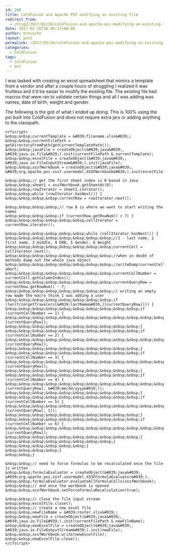 ```yaml
---
id: 268
title: ColdFusion and Apache POI modifying an existing file
redirect_from:
  - /blog2/2017/02/26/coldfusion-and-apache-poi-modifying-an-existing-file/
date: 2017-02-26T16:46:17+00:00
author: mrbusche
layout: post
permalink: /2017/02/26/coldfusion-and-apache-poi-modifying-an-existing-file/
categories:
  - ColdFusion
tags:
  - ColdFusion
  - poi
---
```


I was tasked with creating an excel spreadsheet that mimics a template from a vendor and after a couple hours of struggling I realized it was fruitless and it&#8217;d be easier to modify the existing file. The existing file had macros that were ran to validate certain things and all I was adding was names, date of birth, weight and gender.

The following is the gist of what I ended up doing. This is 100% using the poi built into ColdFusion and does not require extra jars or adding anything to the classpath.

    <cfscript>
    &nbsp;&nbsp;currentTemplate = &#039;filename.xlsx&#039;;
    &nbsp;&nbsp;currentFilePath = getDirectoryFromPath(getCurrentTemplatePath());
    &nbsp;&nbsp;javaFile = createObject(&#039;java&#039;, &#039;java.io.File&#039;).init(currentFilePath & currentTemplate);
    &nbsp;&nbsp;excelFile = createObject(&#039;java&#039;, &#039;java.io.FileInputStream&#039;).init(javaFile);
    &nbsp;&nbsp;xssfWorkbook = createObject(&#039;java&#039;, &#039;org.apache.poi.xssf.usermodel.XSSFWorkbook&#039;).init(excelFile);

    &nbsp;&nbsp;// get the first sheet index is 0 based in Java
    &nbsp;&nbsp;sheet1 = xssfWorkbook.getSheetAt(0);
    &nbsp;&nbsp;rowIterator = sheet1.iterator();
    &nbsp;&nbsp;while (rowIterator.hasNext()) {
    &nbsp;&nbsp;&nbsp;&nbsp;currentRow = rowIterator.next();

    &nbsp;&nbsp;&nbsp;&nbsp;// row 8 is where we want to start writing the names
    &nbsp;&nbsp;&nbsp;&nbsp;if (currentRow.getRowNum() > 7) {
    &nbsp;&nbsp;&nbsp;&nbsp;&nbsp;&nbsp;cellIterator = currentRow.iterator();

    &nbsp;&nbsp;&nbsp;&nbsp;&nbsp;&nbsp;while (cellIterator.hasNext()) {
    &nbsp;&nbsp;&nbsp;&nbsp;&nbsp;&nbsp;&nbsp;&nbsp;//1 - last name, 2 first name, 3 middle, 4 DOB, 5 Gender, 6 Weight
    &nbsp;&nbsp;&nbsp;&nbsp;&nbsp;&nbsp;&nbsp;&nbsp;currentCell = cellIterator.next();
    &nbsp;&nbsp;&nbsp;&nbsp;&nbsp;&nbsp;&nbsp;&nbsp;//when in doubt of methods dump out the whole java object
    &nbsp;&nbsp;&nbsp;&nbsp;&nbsp;&nbsp;&nbsp;&nbsp;//writeDump(currentCell); abort;
    &nbsp;&nbsp;&nbsp;&nbsp;&nbsp;&nbsp;&nbsp;&nbsp;currentCellNumber = currentCell.getColumnIndex();
    &nbsp;&nbsp;&nbsp;&nbsp;&nbsp;&nbsp;&nbsp;&nbsp;currentQueryRow = currentRow.getRowNum() - 7;
    &nbsp;&nbsp;&nbsp;&nbsp;&nbsp;&nbsp;&nbsp;&nbsp;// writing an empty row made the macro think I was adding a user
    &nbsp;&nbsp;&nbsp;&nbsp;&nbsp;&nbsp;&nbsp;&nbsp;if (len(trim(getTravelers[&#039;lastName&#039;][currentQueryRow]))) {
    &nbsp;&nbsp;&nbsp;&nbsp;&nbsp;&nbsp;&nbsp;&nbsp;&nbsp;&nbsp;if (currentCellNumber == 1) {
    &nbsp;&nbsp;&nbsp;&nbsp;&nbsp;&nbsp;&nbsp;&nbsp;&nbsp;&nbsp;&nbsp;&nbsp;currentCell.setCellValue(getTravelers[&#039;lastName&#039;][currentQueryRow]);
    &nbsp;&nbsp;&nbsp;&nbsp;&nbsp;&nbsp;&nbsp;&nbsp;&nbsp;&nbsp;}
    &nbsp;&nbsp;&nbsp;&nbsp;&nbsp;&nbsp;&nbsp;&nbsp;&nbsp;&nbsp;if (currentCellNumber == 2) {
    &nbsp;&nbsp;&nbsp;&nbsp;&nbsp;&nbsp;&nbsp;&nbsp;&nbsp;&nbsp;&nbsp;&nbsp;currentCell.setCellValue(getTravelers[&#039;firstName&#039;][currentQueryRow]);
    &nbsp;&nbsp;&nbsp;&nbsp;&nbsp;&nbsp;&nbsp;&nbsp;&nbsp;&nbsp;}
    &nbsp;&nbsp;&nbsp;&nbsp;&nbsp;&nbsp;&nbsp;&nbsp;&nbsp;&nbsp;if (currentCellNumber == 3) {
    &nbsp;&nbsp;&nbsp;&nbsp;&nbsp;&nbsp;&nbsp;&nbsp;&nbsp;&nbsp;&nbsp;&nbsp;currentCell.setCellValue(getTravelers[&#039;middle&#039;][currentQueryRow]);
    &nbsp;&nbsp;&nbsp;&nbsp;&nbsp;&nbsp;&nbsp;&nbsp;&nbsp;&nbsp;}
    &nbsp;&nbsp;&nbsp;&nbsp;&nbsp;&nbsp;&nbsp;&nbsp;&nbsp;&nbsp;if (currentCellNumber == 4) {
    &nbsp;&nbsp;&nbsp;&nbsp;&nbsp;&nbsp;&nbsp;&nbsp;&nbsp;&nbsp;&nbsp;&nbsp;currentCell.setCellValue(dateFormat(getTravelers[&#039;dob&#039;][currentQueryRow], &#039;mm/dd/yyyy&#039;));
    &nbsp;&nbsp;&nbsp;&nbsp;&nbsp;&nbsp;&nbsp;&nbsp;&nbsp;&nbsp;}
    &nbsp;&nbsp;&nbsp;&nbsp;&nbsp;&nbsp;&nbsp;&nbsp;&nbsp;&nbsp;if (currentCellNumber == 5) {
    &nbsp;&nbsp;&nbsp;&nbsp;&nbsp;&nbsp;&nbsp;&nbsp;&nbsp;&nbsp;&nbsp;&nbsp;currentCell.setCellValue(left(getTravelers[&#039;gender&#039;][currentQueryRow], 1));
    &nbsp;&nbsp;&nbsp;&nbsp;&nbsp;&nbsp;&nbsp;&nbsp;&nbsp;&nbsp;}
    &nbsp;&nbsp;&nbsp;&nbsp;&nbsp;&nbsp;&nbsp;&nbsp;&nbsp;&nbsp;if (currentCellNumber == 6) {
    &nbsp;&nbsp;&nbsp;&nbsp;&nbsp;&nbsp;&nbsp;&nbsp;&nbsp;&nbsp;&nbsp;&nbsp;currentCell.setCellValue(getTravelers[&#039;weight&#039;][currentQueryRow]);
    &nbsp;&nbsp;&nbsp;&nbsp;&nbsp;&nbsp;&nbsp;&nbsp;&nbsp;&nbsp;}
    &nbsp;&nbsp;&nbsp;&nbsp;&nbsp;&nbsp;&nbsp;&nbsp;}
    &nbsp;&nbsp;&nbsp;&nbsp;&nbsp;&nbsp;}
    &nbsp;&nbsp;&nbsp;&nbsp;}
    &nbsp;&nbsp;}

    &nbsp;&nbsp;// need to force formulas to be recalculated once the file is written
    &nbsp;&nbsp;formulaEvaluator = createObject(&#039;java&#039;, &#039;org.apache.poi.xssf.usermodel.XSSFFormulaEvaluator&#039;);
    &nbsp;&nbsp;formulaEvaluator.evaluateAllFormulaCells(xssfWorkbook);
    &nbsp;&nbsp;// and once the workbook is opened
    &nbsp;&nbsp;xssfWorkbook.setForceFormulaRecalculation(true);

    &nbsp;&nbsp;// close the file input stream
    &nbsp;&nbsp;excelFile.close();
    &nbsp;&nbsp;// create a new excel file
    &nbsp;&nbsp;newFileName = &#039;roster.xlsx&#039;;
    &nbsp;&nbsp;newFile = createObject(&#039;java&#039;, &#039;java.io.File&#039;).init(currentFilePath & newFileName);
    &nbsp;&nbsp;newExcelFile = createObject(&#039;java&#039;, &#039;java.io.FileOutputStream&#039;).init(newFile);
    &nbsp;&nbsp;xssfWorkbook.write(newExcelFile);
    &nbsp;&nbsp;newExcelFile.close();
    </cfscript>
